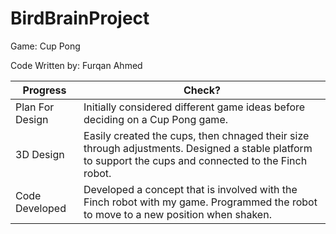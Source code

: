 # BirdBrainProject

Game: Cup Pong

Code Written by: Furqan Ahmed

| **Progress**       | **Check?**                                  |
|--------------------|--------------------------------------------|
| Plan For Design   | Initially considered different game ideas before deciding on a Cup Pong game. |
| 3D Design         | Easily created the cups, then chnaged their size through adjustments. Designed a stable platform to support the cups and connected to the Finch robot. |
| Code Developed    | Developed a concept that is involved with the Finch robot with my game. Programmed the robot to move to a new position when shaken. |
